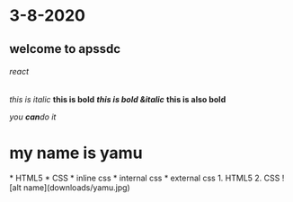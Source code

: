 # 3-8-2020
## welcome to apssdc


###### react
*this is italic*
**this is bold**
***this is bold &italic***
__this  is also bold__
<!--***this is bold& italic***-->
*you **can**do it*
<h1>my name is yamu</h1>
* HTML5
* CSS
   * inline css
   * internal css
   * external css
1. HTML5
2. CSS
![alt name](downloads/yamu.jpg)

